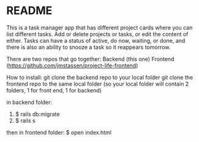 # README

This is a task manager app that has different project cards where you can list different tasks. Add or delete projects or tasks, or edit the content of either.
Tasks can have a status of active, do now, waiting, or done, and there is also an ability to snooze a task so it reappears tomorrow.

There are two repos that go together:
Backend (this one)
Frontend (https://github.com/jmstassen/project-life-frontend)

How to install:
git clone the backend repo to your local folder
git clone the frontend repo to the same local folder (so your local folder will contain 2 folders, 1 for front end, 1 for backend)

in backend folder:
 1. $ rails db:migrate
 2. $ rails s

then in frontend folder:
 $ open index.html
